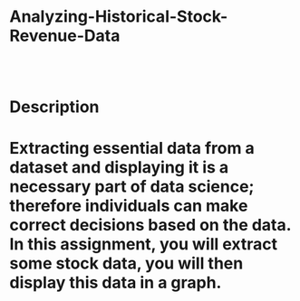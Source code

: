 # Analyzing-Historical-Stock-Revenue-Data
<br><br>
<h1>Description<h1>
<p>Extracting essential data from a dataset and displaying it is a necessary part of data science; therefore individuals can make correct decisions based on the data. In this assignment, you will extract some stock data, you will then display this data in a graph.<p>
